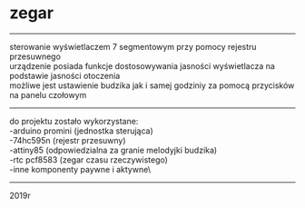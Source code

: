# zegar
__________________________________________________________________________________________________
sterowanie wyświetlaczem 7 segmentowym przy pomocy rejestru przesuwnego\
urządzenie posiada funkcje dostosowywania jasności wyświetlacza na podstawie jasności otoczenia\
możliwe jest ustawienie budzika jak i samej godziniy za pomocą przycisków na panelu czołowym
__________________________________________________________________________________________________
do projektu zostało wykorzystane:\
-arduino promini (jednostka sterująca)\
-74hc595n (rejestr przesuwny)\
-attiny85 (odpowiedzialna za granie melodyjki budzika)\
-rtc pcf8583 (zegar czasu rzeczywistego)\
-inne komponenty paywne i aktywne\
__________________________________________________________________________________________________
2019r
